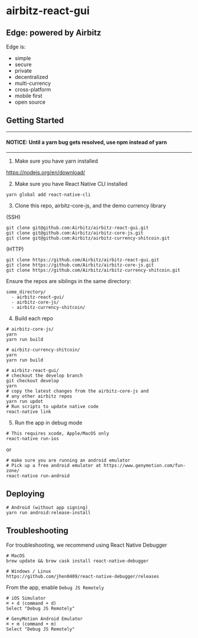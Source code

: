# airbitz-react-gui

## Edge: powered by Airbitz

Edge is:
- simple
- secure
- private
- decentralized
- multi-currency
- cross-platform
- mobile first
- open source

## Getting Started

_____
#### NOTICE: Until a **yarn** bug gets resolved, use **npm** instead of yarn
_____

1. Make sure you have yarn installed

  https://nodejs.org/en/download/

2. Make sure you have React Native CLI installed

  `yarn global add react-native-cli`

3. Clone this repo, airbitz-core-js, and the demo currency library

  (SSH)
  ```
  git clone git@github.com:Airbitz/airbitz-react-gui.git
  git clone git@github.com:Airbitz/airbitz-core-js.git
  git clone git@github.com:Airbitz/airbitz-currency-shitcoin.git
  ```

  (HTTP)
  ```
  git clone https://github.com/Airbitz/airbitz-react-gui.git
  git clone https://github.com/Airbitz/airbitz-core-js.git
  git clone https://github.com/Airbitz/airbitz-currency-shitcoin.git
  ```

  Ensure the repos are siblings in the same directory:
  ```
  some_directory/
    - airbitz-react-gui/
    - airbitz-core-js/
    - airbitz-currency-shitcoin/
  ```

4. Build each repo
  ```
  # airbitz-core-js/
  yarn
  yarn run build
  ```
  ```
  # airbitz-currency-shitcoin/
  yarn
  yarn run build
  ```
  ```
  # airbitz-react-gui/
  # checkout the develop branch
  git checkout develop
  yarn
  # copy the latest changes from the airbitz-core-js and
  # any other airbitz repos
  yarn run updot
  # Run scripts to update native code
  react-native link
  ```

5. Run the app in debug mode
```
# This requires xcode, Apple/MacOS only
react-native run-ios
```
or
```
# make sure you are running an android emulator
# Pick up a free android emulator at https://www.genymotion.com/fun-zone/
react-native run-android
```

## Deploying

```
# Android (without app signing)
yarn run android:release-install
```

## Troubleshooting

For troubleshooting, we recommend using React Native Debugger
```
# MacOS
brew update && brew cask install react-native-debugger
```

```
# Windows / Linux
https://github.com/jhen0409/react-native-debugger/releases
```

From the app, enable `Debug JS Remotely`
```
# iOS Simulator
⌘ + d (command + d)
Select "Debug JS Remotely"
```
```
# GenyMotion Android Emulator
⌘ + m (command + m)
Select "Debug JS Remotely"
```
